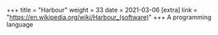 +++
title = "Harbour"
weight = 33
date = 2021-03-06
[extra]
link = "https://en.wikipedia.org/wiki/Harbour_(software)"
+++
A programming language

